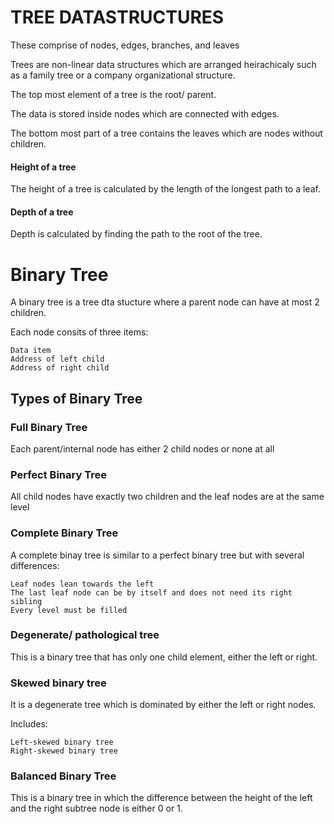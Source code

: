 # TREE DATASTRUCTURES
These comprise of nodes, edges, branches, and leaves

Trees are non-linear data structures which are arranged heirachicaly such as a family tree or a company organizational structure.

The top most element of a tree is the root/ parent.

The data is stored inside nodes which are connected with edges.

The bottom most part of a tree contains the leaves which are nodes without children.

#### Height of a tree

The height of a tree is calculated by the length of the longest path to a leaf.

#### Depth of a tree

Depth is calculated by finding the path to the root of the tree.




# Binary Tree
A binary tree is a tree dta stucture where a parent node can have at most 2 children.

Each node consits of three items:
```
Data item
Address of left child
Address of right child
```

## Types of Binary Tree

### Full Binary Tree

Each parent/internal node has either 2 child nodes or none at all

### Perfect Binary Tree

All child nodes have exactly two children and the leaf nodes are at the same level

### Complete Binary Tree

A complete binay tree is similar to a perfect binary tree but with several differences:

```
Leaf nodes lean towards the left
The last leaf node can be by itself and does not need its right sibling
Every level must be filled

```
### Degenerate/ pathological tree

This is a binary tree that has only one child element, either the left or right.

### Skewed binary tree

It is a degenerate tree which is dominated by either the left or right nodes.

Includes:
```
Left-skewed binary tree
Right-skewed binary tree

```
### Balanced Binary Tree

This is a binary tree in which the difference between the height of the left and the right subtree node is either 0 or 1.

